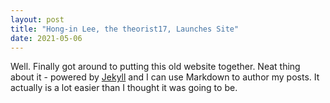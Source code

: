 ```yaml
---
layout: post
title: "Hong-in Lee, the theorist17, Launches Site"
date: 2021-05-06
---
```


Well. Finally got around to putting this old website together. Neat thing about it - powered by [Jekyll](http://jekyllrb.com) and I can use Markdown to author my posts. It actually is a lot easier than I thought it was going to be.